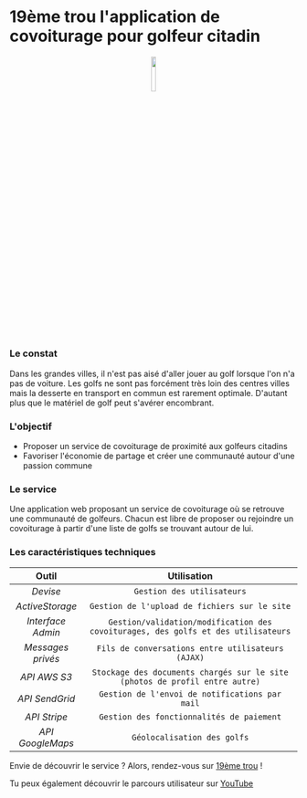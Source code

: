 # 19ème trou l'application de covoiturage pour golfeur citadin


<p align="center"><img width=12.5% src="https://github.com/rorymcllroy/dixneuvieme-golf/blob/new-development/app/assets/images/logo-temp.png"></p>


### Le constat

Dans les grandes villes, il n'est pas aisé d'aller jouer au golf lorsque l'on n'a pas de voiture. Les golfs ne sont pas forcément très loin des centres villes mais la desserte en transport en commun est rarement optimale. D'autant plus que le matériel de golf peut s'avérer encombrant.

### L'objectif

* Proposer un service de covoiturage de proximité aux golfeurs citadins
* Favoriser l'économie de partage et créer une communauté autour d'une passion commune

### Le service

Une application web proposant un service de covoiturage où se retrouve une communauté de golfeurs. Chacun est libre de proposer ou rejoindre un covoiturage à partir d'une liste de golfs se trouvant autour de lui. 

### Les caractéristiques techniques

Outil | Utilisation |
:---: | :---: 
*Devise* | `Gestion des utilisateurs` |
*ActiveStorage* | `Gestion de l'upload de fichiers sur le site` |
*Interface Admin* | `Gestion/validation/modification des covoiturages, des golfs et des utilisateurs` |
*Messages privés* | `Fils de conversations entre utilisateurs (AJAX)` |
*API AWS S3* | `Stockage des documents chargés sur le site (photos de profil entre autre)` | 
*API SendGrid* | `Gestion de l'envoi de notifications par mail` | 
*API Stripe* | `Gestion des fonctionnalités de paiement` |
*API GoogleMaps* | `Géolocalisation des golfs` |

Envie de découvrir le service ? Alors, rendez-vous sur [19ème trou](https://dixneuvieme-golf.herokuapp.com/) !

Tu peux également découvrir le parcours utilisateur sur [YouTube](https://youtu.be/THE9po82cn8)

